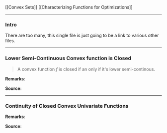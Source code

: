 [[Convex Sets]]
[[Characterizing Functions for Optimizations]]

---
### **Intro**

There are too many, this single file is just going to be a link to various other files. 

---
### **Lower Semi-Continuous Convex function is Closed**

> A convex function $f$ is closed if an only if it's lower semi-continous. 



**Remarks**: 


**Source**:

---
### **Continuity of Closed Convex Univariate Functions**

**Remarks**: 

**Source**: 

